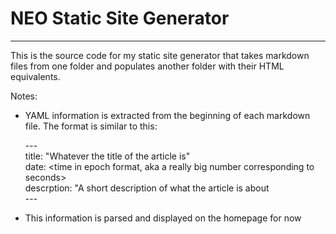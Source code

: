 # NEO Static Site Generator

---

This is the source code for my static site generator that takes markdown files from one folder and populates another folder with their HTML equivalents.

Notes:

* YAML information is extracted from the beginning of each markdown file. The format is similar to this:  


    \-\-\-  
    title: "Whatever the title of the article is"  
    date: \<time in epoch format, aka a really big number corresponding to seconds\>  
    descrption: "A short description of what the article is about  
    \-\-\-  


* This information is parsed and displayed on the homepage for now
